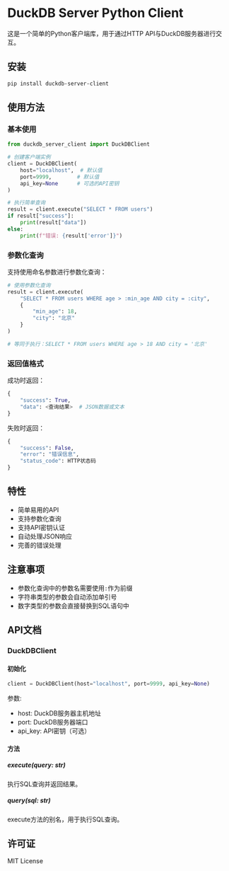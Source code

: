 # DuckDB Server Python Client

这是一个简单的Python客户端库，用于通过HTTP API与DuckDB服务器进行交互。

## 安装

```bash
pip install duckdb-server-client
```

## 使用方法

### 基本使用

```python
from duckdb_server_client import DuckDBClient

# 创建客户端实例
client = DuckDBClient(
    host="localhost",  # 默认值
    port=9999,        # 默认值
    api_key=None      # 可选的API密钥
)

# 执行简单查询
result = client.execute("SELECT * FROM users")
if result["success"]:
    print(result["data"])
else:
    print(f"错误: {result['error']}")
```

### 参数化查询

支持使用命名参数进行参数化查询：

```python
# 使用参数化查询
result = client.execute(
    "SELECT * FROM users WHERE age > :min_age AND city = :city",
    {
        "min_age": 18,
        "city": "北京"
    }
)

# 等同于执行：SELECT * FROM users WHERE age > 18 AND city = '北京'
```

### 返回值格式

成功时返回：
```python
{
    "success": True,
    "data": <查询结果>  # JSON数据或文本
}
```

失败时返回：
```python
{
    "success": False,
    "error": "错误信息",
    "status_code": HTTP状态码
}
```

## 特性

- 简单易用的API
- 支持参数化查询
- 支持API密钥认证
- 自动处理JSON响应
- 完善的错误处理

## 注意事项

- 参数化查询中的参数名需要使用`:`作为前缀
- 字符串类型的参数会自动添加单引号
- 数字类型的参数会直接替换到SQL语句中

## API文档

### DuckDBClient

#### 初始化

```python
client = DuckDBClient(host="localhost", port=9999, api_key=None)
```

参数:
- host: DuckDB服务器主机地址
- port: DuckDB服务器端口
- api_key: API密钥（可选）

#### 方法

##### execute(query: str)
执行SQL查询并返回结果。

##### query(sql: str)
execute方法的别名，用于执行SQL查询。

## 许可证

MIT License
